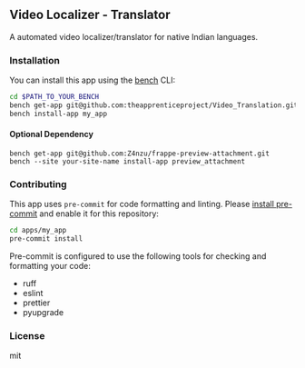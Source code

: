## Video Localizer - Translator

A automated video localizer/translator for native Indian languages.

### Installation

You can install this app using the [bench](https://github.com/frappe/bench) CLI:

```bash
cd $PATH_TO_YOUR_BENCH
bench get-app git@github.com:theapprenticeproject/Video_Translation.git --branch main
bench install-app my_app
```

#### Optional Dependency
```
bench get-app git@github.com:Z4nzu/frappe-preview-attachment.git
bench --site your-site-name install-app preview_attachment
```

### Contributing

This app uses `pre-commit` for code formatting and linting. Please [install pre-commit](https://pre-commit.com/#installation) and enable it for this repository:

```bash
cd apps/my_app
pre-commit install
```

Pre-commit is configured to use the following tools for checking and formatting your code:

- ruff
- eslint
- prettier
- pyupgrade

### License

mit
